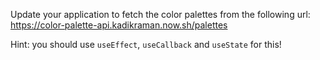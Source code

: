 Update your application to fetch the color palettes from the following url: https://color-palette-api.kadikraman.now.sh/palettes

Hint: you should use `useEffect`, `useCallback` and `useState` for this!
